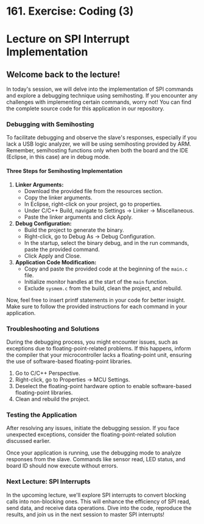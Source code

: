 # 161. Exercise: Coding (3)



# Lecture on SPI Interrupt Implementation

## Welcome back to the lecture!

In today's session, we will delve into the implementation of SPI commands and explore a debugging technique using semihosting. If you encounter any challenges with implementing certain commands, worry not! You can find the complete source code for this application in our repository.

### Debugging with Semihosting

To facilitate debugging and observe the slave's responses, especially if you lack a USB logic analyzer, we will be using semihosting provided by ARM. Remember, semihosting functions only when both the board and the IDE (Eclipse, in this case) are in debug mode.

#### Three Steps for Semihosting Implementation

1. **Linker Arguments:**
   - Download the provided file from the resources section.
   - Copy the linker arguments.
   - In Eclipse, right-click on your project, go to properties.
   - Under C/C++ Build, navigate to Settings -> Linker -> Miscellaneous.
   - Paste the linker arguments and click Apply.
2. **Debug Configuration:**
   - Build the project to generate the binary.
   - Right-click, go to Debug As -> Debug Configuration.
   - In the startup, select the binary debug, and in the run commands, paste the provided command.
   - Click Apply and Close.
3. **Application Code Modification:**
   - Copy and paste the provided code at the beginning of the `main.c` file.
   - Initialize monitor handles at the start of the `main` function.
   - Exclude `sysmem.c` from the build, clean the project, and rebuild.

Now, feel free to insert printf statements in your code for better insight. Make sure to follow the provided instructions for each command in your application.

### Troubleshooting and Solutions

During the debugging process, you might encounter issues, such as exceptions due to floating-point-related problems. If this happens, inform the compiler that your microcontroller lacks a floating-point unit, ensuring the use of software-based floating-point libraries.

1. Go to C/C++ Perspective.
2. Right-click, go to Properties -> MCU Settings.
3. Deselect the floating-point hardware option to enable software-based floating-point libraries.
4. Clean and rebuild the project.

### Testing the Application

After resolving any issues, initiate the debugging session. If you face unexpected exceptions, consider the floating-point-related solution discussed earlier.

Once your application is running, use the debugging mode to analyze responses from the slave. Commands like sensor read, LED status, and board ID should now execute without errors.

### Next Lecture: SPI Interrupts

In the upcoming lecture, we'll explore SPI interrupts to convert blocking calls into non-blocking ones. This will enhance the efficiency of SPI read, send data, and receive data operations. Dive into the code, reproduce the results, and join us in the next session to master SPI interrupts!